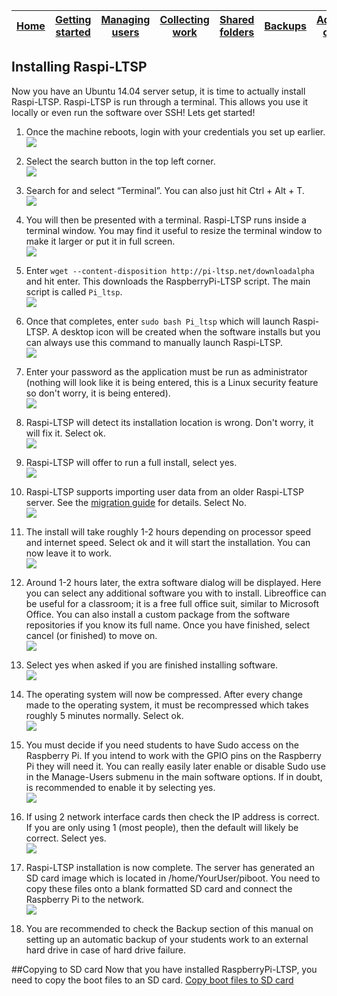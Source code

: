 [Home](../README.md)    | [Getting started](../installation/getting-started.md)     | [Managing users](../manage-users/README.md) | [Collecting work](../collect-work.md) | [Shared folders](../shared-folders/README.md) | [Backups](../backups/README.md) | [Advanced options](../advanced/README.md) 
| :-----------: |:-------------:| :-----:| :-----:| :-----:| :-----:| :-----:| 


Installing Raspi-LTSP
---------------------
Now you have an Ubuntu 14.04 server setup, it is time to actually install Raspi-LTSP. Raspi-LTSP is run through a terminal.
This allows you use it locally or even run the software over SSH!
Lets get started!

1.  Once the machine reboots, login with your credentials you set up
    earlier.   
    ![](../images/image11.jpeg)

2.  Select the search button in the top left corner.   
    ![](../images/install-ltsp-3.jpeg)

3.  Search for and select “Terminal”. You can also just hit Ctrl + Alt +
    T.   
    ![](../images/install-ltsp-4.jpeg)

4.  You will then be presented with a terminal. Raspi-LTSP runs inside a
    terminal window. You may find it useful to resize the terminal
    window to make it larger or put it in full screen.   
    ![](../images/install-ltsp-5.jpeg)

5.  Enter ```wget --content-disposition http://pi-ltsp.net/downloadalpha```
    and hit enter. This downloads the RaspberryPi-LTSP script. The main script is called ```Pi_ltsp```.    
    ![](../images/install-ltsp-7.jpeg)

6.  Once that completes, enter ```sudo bash Pi_ltsp``` which will launch
    Raspi-LTSP. A desktop icon will be created when the software installs but 
    you can always use this command to manually launch Raspi-LTSP.   
    ![](../images/install-ltsp-9.jpeg)

7.  Enter your password as the application must be run as administrator 
    (nothing will look like it is being entered, this is a Linux security feature so don't worry, it is being entered).   
    ![](../images/install-ltsp-10.jpeg)   
       
8.  Raspi-LTSP will detect its installation location is wrong. Don't worry, 
    it will fix it. Select ok.  
    ![](../images/install-ltsp-11.jpeg)   
    
9.  Raspi-LTSP will offer to run a full install, select yes.  
    ![](../images/install-ltsp-12.jpeg)   
    
10. Raspi-LTSP supports importing user data from an older Raspi-LTSP server. 
    See the [migration guide](../manage-users/migration.md) for details. Select No.   
    ![](../images/install-ltsp-14.jpeg)   

9.  The install will take roughly 1-2 hours depending on processor speed
    and internet speed. Select ok and it will start the installation.
    You can now leave it to work.   
    ![](../images/install-ltsp-15.jpeg)

10. Around 1-2 hours later, the extra software dialog will be displayed.
    Here you can select any additional software you with to install.
    Libreoffice can be useful for a classroom; it is a free full office
    suit, similar to Microsoft Office. You can also install a custom
    package from the software repositories if you know its full name.
    Once you have finished, select cancel (or finished) to move on.   
    ![](../images/image20.jpeg)

11. Select yes when asked if you are finished installing software.   
    ![](../images/image21.jpeg)

12. The operating system will now be compressed. After every change made
    to the operating system, it must be recompressed which takes roughly
    5 minutes normally. Select ok.   
    ![](../images/image22.jpeg)
  
14. You must decide if you need students to have Sudo access on
    the Raspberry Pi. If you intend to work with the GPIO pins on the
    Raspberry Pi they will need it. You can really easily later enable
    or disable Sudo use in the Manage-Users submenu in the main software
    options. If in doubt, is recommended to enable it by selecting yes.   
    ![](../images/image24.jpeg)   

13. If using 2 network interface cards then check the IP address is
    correct. If you are only using 1 (most people), then the default
    will likely be correct. Select yes.   
    ![](../images/image23.jpeg)   

15. Raspi-LTSP installation is now complete. The server has generated an
    SD card image which is located in /home/YourUser/piboot.
    You need to copy these files onto a blank formatted SD card and
    connect the Raspberry Pi to the network.   
    ![](../images/image25.jpeg)

16. You are recommended to check the Backup section of this manual on
    setting up an automatic backup of your students work to an external
    hard drive in case of hard drive failure.   

##Copying to SD card
Now that you have installed RaspberryPi-LTSP, you need to copy the boot files to an SD card.
[Copy boot files to SD card](sd-card-copy.md)
